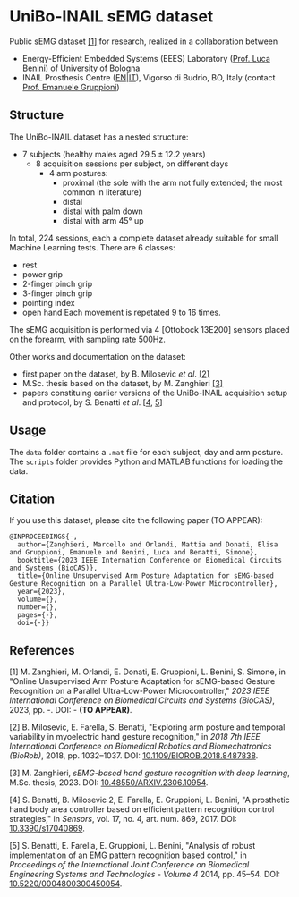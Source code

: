 # UniBo-INAIL sEMG dataset


Public sEMG dataset [[1]](#1) for research, realized in a collaboration between
- Energy-Efficient Embedded Systems (EEES) Laboratory ([Prof. Luca Benini](https://www.unibo.it/sitoweb/luca.benini/en)) of University of Bologna
- INAIL Prosthesis Centre ([EN](https://www.inail.it/cs/internet/multi/english/functions-and-services/rehabilitation-and-reintegration.html)|[IT](https://www.inail.it/portale/budrio/it/chi-siamo/centro-protesi-budrio.html)), Vigorso di Budrio, BO, Italy (contact [Prof. Emanuele Gruppioni](https://www.unibo.it/sitoweb/emanuele.gruppioni3/en))



## Structure

The UniBo-INAIL dataset has a nested structure:
* $`7`$ subjects (healthy males aged $`29.5 \pm 12.2`$ years)
  * $`8`$ acquisition sessions per subject, on different days
    * $`4`$ arm postures:
      - proximal (the sole with the arm not fully extended; the most common in literature)
      - distal
      - distal with palm down
      - distal with arm $`45°`$ up

In total, $`224`$ sessions, each a complete dataset already suitable for small Machine Learning tests.
There are $`6`$ classes:
  - rest
  - power grip
  - 2-finger pinch grip
  - 3-finger pinch grip
  - pointing index
  - open hand
Each movement is repetated $`9`$ to $`16`$ times.

The sEMG acquisition is performed via $`4`$ [Ottobock 13E200] sensors placed on the forearm, with sampling rate $`500 \text{Hz}`$.

Other works and documentation on the dataset:
- first paper on the dataset, by B. Milosevic *et al*. [[2]](#2)
- M.Sc. thesis based on the dataset, by M. Zanghieri [[3]](#3)
- papers constituing earlier versions of the UniBo-INAIL acquisition setup and protocol, by S. Benatti *et al*. [[4](#4), [5](#5)]





## Usage
The ``data`` folder contains a ``.mat`` file for each subject, day and arm posture.
The ``scripts`` folder provides Python and MATLAB functions for loading the data.



## Citation
If you use this dataset, please cite the following paper (TO APPEAR):
```
@INPROCEEDINGS{-,
  author={Zanghieri, Marcello and Orlandi, Mattia and Donati, Elisa and Gruppioni, Emanuele and Benini, Luca and Benatti, Simone},
  booktitle={2023 IEEE Internation Conference on Biomedical Circuits and Systems (BioCAS)}, 
  title={Online Unsupervised Arm Posture Adaptation for sEMG-based Gesture Recognition on a Parallel Ultra-Low-Power Microcontroller}, 
  year={2023},
  volume={},
  number={},
  pages={-},
  doi={-}}

```



## References


<a id="1">[1]</a>
M. Zanghieri, M. Orlandi, E. Donati, E. Gruppioni, L. Benini, S. Simone,
in "Online Unsupervised Arm Posture Adaptation for sEMG-based Gesture Recognition on a Parallel Ultra-Low-Power Microcontroller,"
_2023 IEEE International Conference on Biomedical Circuits and Systems (BioCAS)_,
2023,
pp. -.
DOI: - **(TO APPEAR)**.


<a id="2">[2]</a>
B. Milosevic, E. Farella, S. Benatti,
"Exploring arm posture and temporal variability in myoelectric hand gesture recognition,"
in _2018 7th IEEE International Conference on Biomedical Robotics and Biomechatronics (BioRob)_,
2018,
pp. 1032–1037.
DOI: [10.1109/BIOROB.2018.8487838](https:/doi.org/10.1109/BIOROB.2018.8487838).


<a id="3">[3]</a>
M. Zanghieri,
_sEMG-based hand gesture recognition with deep learning_,
M.Sc. thesis,
2023.
DOI: [10.48550/ARXIV.2306.10954](https://doi.org/10.48550/ARXIV.2306.10954).


<a id="4">[4]</a>
S. Benatti, B. Milosevic 2, E. Farella, E. Gruppioni, L. Benini,
"A prosthetic hand body area controller based on efficient pattern recognition control strategies,"
in _Sensors_,
vol. 17, no. 4, art. num. 869,
2017.
DOI: [10.3390/s17040869](https://doi.org/10.3390/s17040869).


<a id="5">[5]</a>
S. Benatti, E. Farella, E. Gruppioni,  L. Benini,
"Analysis of robust implementation of an EMG pattern recognition based control,"
in _Proceedings of the International Joint Conference on Biomedical Engineering Systems and Technologies - Volume 4_
2014,
pp. 45–54.
DOI: [10.5220/0004800300450054](https://doi.org/10.5220/0004800300450054).
